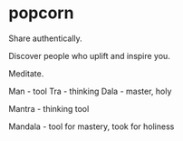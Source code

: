 # popcorn
Share authentically. 

Discover people who uplift and inspire you.

Meditate.

Man - tool 
Tra - thinking
Dala - master, holy

Mantra - thinking tool 

Mandala - tool for mastery, took for holiness

